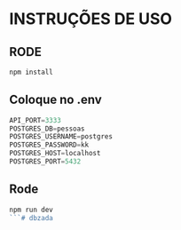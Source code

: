 # INSTRUÇÕES DE USO

## RODE
```js
npm install
```

## Coloque no .env
```js
API_PORT=3333
POSTGRES_DB=pessoas
POSTGRES_USERNAME=postgres
POSTGRES_PASSWORD=kk
POSTGRES_HOST=localhost
POSTGRES_PORT=5432
```

## Rode
```js
npm run dev
```# dbzada
